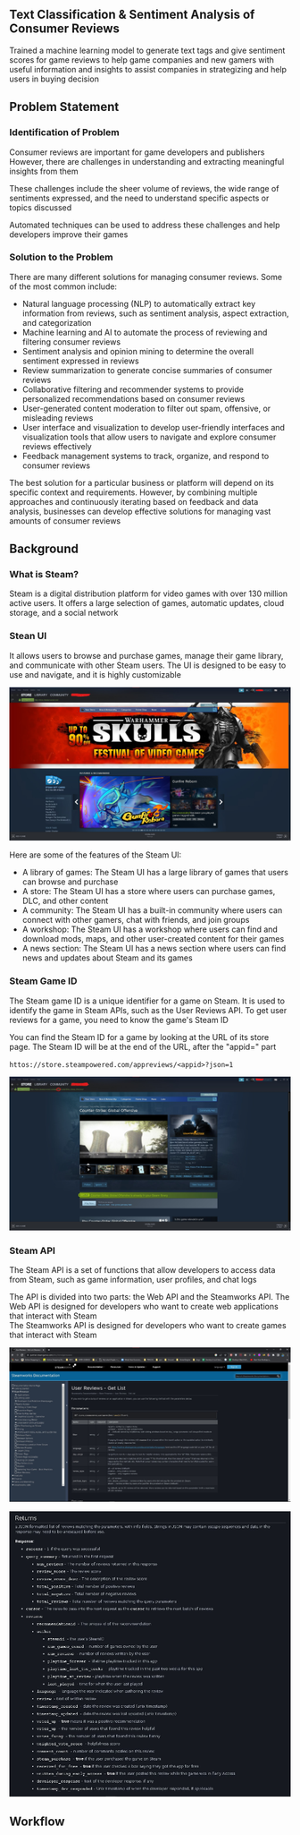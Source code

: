## Text Classification & Sentiment Analysis of Consumer Reviews
Trained a machine learning model to generate text tags and give sentiment scores for game reviews to help game companies and new gamers with useful information and insights to assist companies in strategizing and help users in buying decision

## Problem Statement
### Identification of Problem
Consumer reviews are important for game developers and publishers However, there are challenges in understanding and extracting meaningful insights from them

These challenges include the sheer volume of reviews, the wide range of sentiments expressed, and the need to understand specific aspects or topics discussed

Automated techniques can be used to address these challenges and help developers improve their games

### Solution to the Problem
There are many different solutions for managing consumer reviews. Some of the most common include:

* Natural language processing (NLP) to automatically extract key information from reviews, such as sentiment analysis, aspect extraction, and categorization
* Machine learning and AI to automate the process of reviewing and filtering consumer reviews
* Sentiment analysis and opinion mining to determine the overall sentiment expressed in reviews
* Review summarization to generate concise summaries of consumer reviews
* Collaborative filtering and recommender systems to provide personalized recommendations based on consumer reviews
* User-generated content moderation to filter out spam, offensive, or misleading reviews
* User interface and visualization to develop user-friendly interfaces and visualization tools that allow users to navigate and explore consumer reviews effectively
* Feedback management systems to track, organize, and respond to consumer reviews

The best solution for a particular business or platform will depend on its specific context and requirements. However, by combining multiple approaches and continuously iterating based on feedback and data analysis, businesses can develop effective solutions for managing vast amounts of consumer reviews

## Background
### What is Steam?
Steam is a digital distribution platform for video games with over 130 million active users. It offers a large selection of games, automatic updates, cloud storage, and a social network

### Stean UI
It allows users to browse and purchase games, manage their game library, and communicate with other Steam users. The UI is designed to be easy to use and navigate, and it is highly customizable

![steam_ui](https://github.com/subhashishansda4/Game-Reviews/blob/main/misc/steam%20ui.jpg)

Here are some of the features of the Steam UI:
* A library of games: The Steam UI has a large library of games that users can browse and purchase
* A store: The Steam UI has a store where users can purchase games, DLC, and other content
* A community: The Steam UI has a built-in community where users can connect with other gamers, chat with friends, and join groups
* A workshop: The Steam UI has a workshop where users can find and download mods, maps, and other user-created content for their games
* A news section: The Steam UI has a news section where users can find news and updates about Steam and its games

### Steam Game ID
The Steam game ID is a unique identifier for a game on Steam. It is used to identify the game in Steam APIs, such as the User Reviews API. To get user reviews for a game, you need to know the game's Steam ID

You can find the Steam ID for a game by looking at the URL of its store page. The Steam ID will be at the end of the URL, after the "appid=" part

`httos://store.steampowered.com/appreviews/<appid>?json=1`

![steam_game_id](https://github.com/subhashishansda4/Game-Reviews/blob/main/misc/steam%20game%20id.jpg)

### Steam API
The Steam API is a set of functions that allow developers to access data from Steam, such as game information, user profiles, and chat logs

The API is divided into two parts: the Web API and the Steamworks API. The Web API is designed for developers who want to create web applications that interact with Steam\
The Steamworks API is designed for developers who want to create games that interact with Steam

![steam_api](https://github.com/subhashishansda4/Game-Reviews/blob/main/misc/steam%20api.jpg)

![steam_api_elements](https://github.com/subhashishansda4/Game-Reviews/blob/main/misc/steam%20api%20elements.jpg)

## Workflow